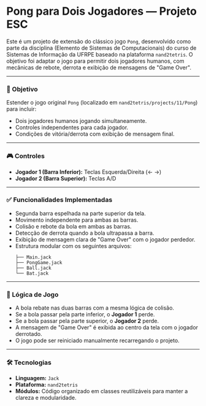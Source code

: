 # Pong para Dois Jogadores — Projeto ESC

Este é um projeto de extensão do clássico jogo `Pong`, desenvolvido como parte da disciplina (Elemento de Sistemas de Computacionais) do curso de Sistemas de Informação da UFRPE baseado na plataforma `nand2tetris`. O objetivo foi adaptar o jogo para permitir dois jogadores humanos, com mecânicas de rebote, derrota e exibição de mensagens de "Game Over".

---

### 📌 Objetivo

Estender o jogo original `Pong` (localizado em `nand2tetris/projects/11/Pong`) para incluir:

* Dois jogadores humanos jogando simultaneamente.
* Controles independentes para cada jogador.
* Condições de vitória/derrota com exibição de mensagem final.

---

### 🎮 Controles

* **Jogador 1 (Barra Inferior):** Teclas Esquerda/Direita (← →)
* **Jogador 2 (Barra Superior):** Teclas A/D

---

### ✅ Funcionalidades Implementadas

* Segunda barra espelhada na parte superior da tela.
* Movimento independente para ambas as barras.
* Colisão e rebote da bola em ambas as barras.
* Detecção de derrota quando a bola ultrapassa a barra.
* Exibição de mensagem clara de "Game Over" com o jogador perdedor.
* Estrutura modular com os seguintes arquivos:
    ```
    ├── Main.jack
    ├── PongGame.jack
    ├── Ball.jack
    └── Bat.jack
    ```

---

### 🧠 Lógica de Jogo

* A bola rebate nas duas barras com a mesma lógica de colisão.
* Se a bola passar pela parte inferior, o **Jogador 1** perde.
* Se a bola passar pela parte superior, o **Jogador 2** perde.
* A mensagem de "Game Over" é exibida ao centro da tela com o jogador derrotado.
* O jogo pode ser reiniciado manualmente recarregando o projeto.

---

### 🛠️ Tecnologias

* **Linguagem:** `Jack`
* **Plataforma:** `nand2tetris`
* **Módulos:** Código organizado em classes reutilizáveis para manter a clareza e modularidade.
